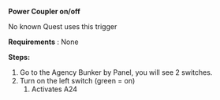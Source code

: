 **Power Coupler on/off**

No known Quest uses this trigger

**Requirements** : None

**Steps:**

1. Go to the Agency Bunker by Panel, you will see 2 switches.
2. Turn on the left switch (green = on)
	1. Activates A24
